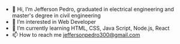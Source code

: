 - 👋 Hi, I’m Jefferson Pedro, graduated in electrical engineering and master's degree in civil engineering 
- 👀 I’m interested in Web Developer
- 🌱 I’m currently learning HTML, CSS, Java Script, Node.js, React
- 📫 How to reach me jeffersonpedro300@gmail.com

<!---
JEFFERSON300/JEFFERSON300 is a ✨ special ✨ repository because its `README.md` (this file) appears on your GitHub profile.
You can click the Preview link to take a look at your changes.
--->

